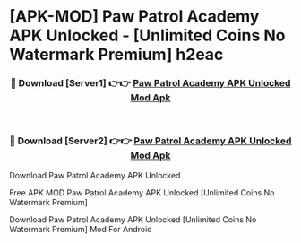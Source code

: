 # [APK-MOD] Paw Patrol Academy APK Unlocked - [Unlimited Coins No Watermark Premium] h2eac



<div align="center">
<h3>🔴 Download [Server1] 👉👉 <a href="https://momento.my/?title=Paw_Patrol_Academy_APK_Unlocked">Paw Patrol Academy APK Unlocked Mod Apk</a></h3><br>

<h3>🔴 Download [Server2] 👉👉 <a href="https://momento.my/?title=Paw_Patrol_Academy_APK_Unlocked">Paw Patrol Academy APK Unlocked Mod Apk</a></h3>
</div>



Download Paw Patrol Academy APK Unlocked 

Free APK MOD Paw Patrol Academy APK Unlocked [Unlimited Coins No Watermark Premium]

Download Paw Patrol Academy APK Unlocked [Unlimited Coins No Watermark Premium] Mod For Android
